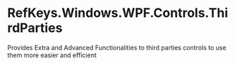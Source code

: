 # RefKeys.Windows.WPF.Controls.ThirdParties
Provides Extra and Advanced Functionalities to third parties controls to use them more easier and efficient
